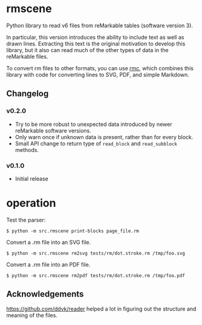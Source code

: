 # rmscene

Python library to read v6 files from reMarkable tables (software version 3).

In particular, this version introduces the ability to include text as well as drawn lines. Extracting this text is the original motivation to develop this library, but it also can read much of the other types of data in the reMarkable files.

To convert rm files to other formats, you can use [rmc](https://github.com/ricklupton/rmc), which combines this library with code for converting lines to SVG, PDF, and simple Markdown.

## Changelog

### v0.2.0

- Try to be more robust to unexpected data introduced by newer reMarkable software versions.
- Only warn once if unknown data is present, rather than for every block.
- Small API change to return type of `read_block` and `read_subblock` methods.

### v0.1.0

- Initial release


# operation

Test the parser:
``` shellsession
$ python -m src.rmscene print-blocks page_file.rm
```

Convert a .rm file into an SVG file.
``` shellsession
$ python -m src.rmscene rm2svg tests/rm/dot.stroke.rm /tmp/foo.svg
```

Convert a .rm file into an PDF file.
``` shellsession
$ python -m src.rmscene rm2pdf tests/rm/dot.stroke.rm /tmp/foo.pdf
```

## Acknowledgements

https://github.com/ddvk/reader helped a lot in figuring out the structure and meaning of the files.
